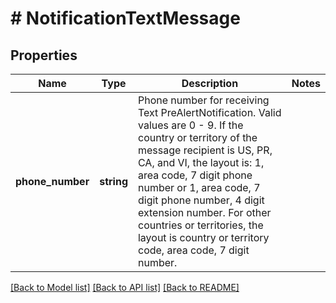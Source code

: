 # # NotificationTextMessage

## Properties

Name | Type | Description | Notes
------------ | ------------- | ------------- | -------------
**phone_number** | **string** | Phone number for receiving Text PreAlertNotification.  Valid values are 0 - 9.  If the country or territory of the message recipient is US, PR, CA, and VI, the layout is: 1, area code, 7 digit phone number or  1, area code, 7 digit phone number, 4 digit extension number.   For other countries or territories, the layout is country or territory code, area code, 7 digit number. |

[[Back to Model list]](../../README.md#models) [[Back to API list]](../../README.md#endpoints) [[Back to README]](../../README.md)
